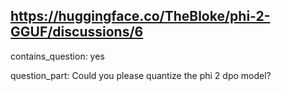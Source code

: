 ## https://huggingface.co/TheBloke/phi-2-GGUF/discussions/6

contains_question: yes

question_part: Could you please quantize the phi 2 dpo model?